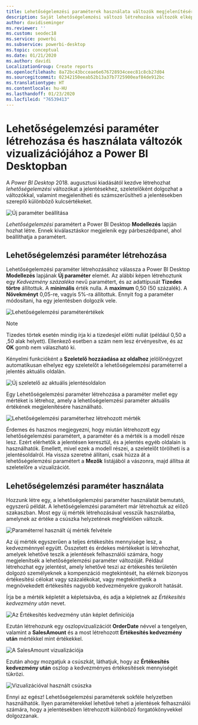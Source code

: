 ```yaml
---
title: Lehetőségelemzési paraméterek használata változók megjelenítésére
description: Saját lehetőségelemzési változó létrehozása változók elképzeléséhez és megjelenítéséhez Power BI-jelentésekben
author: davidiseminger
ms.reviewer: ''
ms.custom: seodec18
ms.service: powerbi
ms.subservice: powerbi-desktop
ms.topic: conceptual
ms.date: 01/21/2020
ms.author: davidi
LocalizationGroup: Create reports
ms.openlocfilehash: 8a72bc43bcceae6e676728934ceec81c8cb27d04
ms.sourcegitcommit: 02342150eeab52b13a37b7725900eaf84de912bc
ms.translationtype: HT
ms.contentlocale: hu-HU
ms.lasthandoff: 01/23/2020
ms.locfileid: "76539413"
---
```

# <a name="create-and-use-what-if-parameters-to-visualize-variables-in-power-bi-desktop"></a>Lehetőségelemzési paraméter létrehozása és használata változók vizualizációjához a Power BI Desktopban

A *Power BI Desktop* 2018. augusztusi kiadásától kezdve létrehozhat *lehetőségelemzési* változókat a jelentésekhez, szeletelőként dolgozhat a változókkal, valamint megjelenítheti és számszerűsítheti a jelentésekben szereplő különböző kulcsértékeket.

![Új paraméter beállítása](media/desktop-what-if/what-if_01.png)

*Lehetőségelemzési* paramétert a Power BI Desktop **Modellezés** lapján hozhat létre. Ennek kiválasztáskor megjelenik egy párbeszédpanel, ahol beállíthatja a paramétert.

## <a name="creating-a-what-if-parameter"></a>Lehetőségelemzési paraméter létrehozása

Lehetőségelemzési paraméter létrehozásához válassza a Power BI Desktop **Modellezés** lapjának **Új paraméter** elemét. Az alábbi képen létrehoztunk egy *Kedvezmény százaléka* nevű paramétert, és az adattípusát **Tizedes törtre** állítottuk. A **minimális** érték nulla. A **maximum** 0,50 (50 százalék). A **Növekményt** 0,05-re, vagyis 5%-ra állítottuk. Ennyit fog a paraméter módosítani, ha egy jelentésben dolgozik vele.

![Lehetőségelemzési paraméterértékek](media/desktop-what-if/what-if_02.png)

> [!NOTE]
> Tizedes törtek esetén mindig írja ki a tizedesjel előtti nullát (például 0,50 a ,50 alak helyett). Ellenkező esetben a szám nem lesz érvényesítve, és az **OK** gomb nem válaszható ki.
> 
> 

Kényelmi funkcióként a **Szeletelő hozzáadása az oldalhoz** jelölőnégyzet automatikusan elhelyez egy szeletelőt a lehetőségelemzési paraméterrel a jelentés aktuális oldalán.

![Új szeletelő az aktuális jelentésoldalon](media/desktop-what-if/what-if_03.png)

Egy Lehetőségelemzési paraméter létrehozása a paraméter mellet egy mértéket is létrehoz, amely a lehetőségelemzési paraméter aktuális értékének megjelenítésére használható.

![Lehetőségelemzési paraméterhez létrehozott mérték](media/desktop-what-if/what-if_04.png)

Érdemes és hasznos megjegyezni, hogy miután létrehozott egy lehetőségelemzési paramétert, a paraméter és a mérték is a modell része lesz. Ezért elérhetők a jelentésen keresztül, és a jelentés egyéb oldalain is használhatók. Emellett, mivel ezek a modell részei, a szeletelőt törölheti is a jelentésoldalról. Ha vissza szeretné állítani, csak húzza át a lehetőségelemzési paramétert a **Mezők** listájából a vászonra, majd állítsa át szeletelőre a vizualizációt.

## <a name="using-a-what-if-parameter"></a>Lehetőségelemzési paraméter használata

Hozzunk létre egy, a lehetőségelemzési paraméter használatát bemutató, egyszerű példát. A lehetőségelemzési paramétert már létrehoztuk az előző szakaszban. Most egy új mérték létrehozásával vesszük használatba, amelynek az értéke a csúszka helyzetének megfelelően változik.

![Paraméterrel használt új mérték felvétele](media/desktop-what-if/what-if_05.png)

Az új mérték egyszerűen a teljes értékesítés mennyisége lesz, a kedvezménnyel együtt. Összetett és érdekes mértékeket is létrehozhat, amelyek lehetővé teszik a jelentések felhasználói számára, hogy megjelenítsék a lehetőségelemzési paraméter változóját. Például létrehozhat egy jelentést, amely lehetővé teszi az értékesítés területén dolgozó személyeknek a kompenzáció megtekintését, ha elérnek bizonyos értékesítési célokat vagy százalékokat, vagy megtekinthetik a megnövekedett értékesítés nagyobb kedvezményekre gyakorolt hatását.

Írja be a mérték képletét a képletsávba, és adja a képletnek az *Értékesítés kedvezmény után* nevet.

![Az Értékesítés kedvezmény után képlet definíciója](media/desktop-what-if/what-if_06.png)

Ezután létrehozunk egy oszlopvizualizációt **OrderDate** névvel a tengelyen, valamint a **SalesAmount** és a most létrehozott **Értékesítés kedvezmény után** mértékkel mint értékekkel.

![A SalesAmount vizualizációja](media/desktop-what-if/what-if_07.png)

Ezután ahogy mozgatjuk a csúszkát, láthatjuk, hogy az **Értékesítés kedvezmény után** oszlop a kedvezményes értékesítések mennyiségét tükrözi.

![Vizualizációval használt csúszka](media/desktop-what-if/what-if_08.png)

Ennyi az egész! Lehetőségelemzési paraméterek sokféle helyzetben használhatók. Ilyen paraméterekkel lehetővé teheti a jelentések felhasználói számára, hogy a jelentésekben létrehozott különböző forgatókönyvekkel dolgozzanak.
